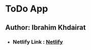# ToDo App

## Author: Ibrahim Khdairat

+ ### Netlify Link : [Netlify](https://todo-app-ibrahim.netlify.app/)